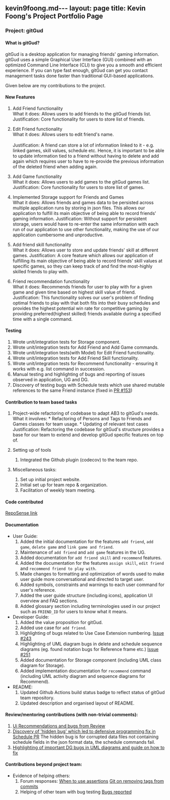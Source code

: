 kevin9foong.md---
layout: page
title: Kevin Foong's Project Portfolio Page
---

### Project: gitGud

#### What is gitGud?

gitGud is a desktop application for managing friends' gaming information. gitGud uses a simple Graphical User Interface
(GUI) combined with an optimized Command Line Interface (CLI) to give you a smooth and efficient experience. If you can
type fast enough, gitGud can get you contact management tasks done faster than traditional GUI-based applications.

Given below are my contributions to the project.

#### New Features
  1. Add Friend functionality <br>
     What it does: Allows users to add friends to the gitGud friends list. 
     <br>
     Justification: Core functionality for users to store list of friends.  
     
  2. Edit Friend functionality <br>
     What it does: Allows users to edit friend's name.  
     <br>
     Justification: A friend can store a lot of information linked to it - e.g. linked games, skill values, schedule etc. 
     Hence, it is important to be able to update information tied to a friend without having to delete and add again which 
     requires user to have to re-provide the previous information of the deleted friend when adding again.
     
  3. Add Game functionality <br>
     What it does: Allows users to add games to the gitGud games list.<br>
     Justification: Core functionality for users to store list of games. 
     
  4. Implemented Storage support for Friends and Games <br>
     What it does: Allows friends and games data to be persisted across multiple application runs by storing in json files. This 
     allows our application to fulfill its main objective of being able to record friends' gaming information.
     Justification: Without support for persistent storage, users would have to re-enter the same information with each run of 
     our application to use other functionality, making the use of our application cumbersome and unproductive.
     
  5. Add friend skill functionality<br>
     What it does: Allows user to store and update friends' skill at different games. 
     Justification: A core feature which allows our application of fulfilling its main objective of being able to record friends' 
     skill values at specific games, so they can keep track of and find the most-highly skilled friends to play with.
     
  6. Friend recommendation functionality <br>
     What it does: Recommends friends for user to play with for a given game and given time based on highest skill value of friend.<br>
     Justification: This functionality solves our user's problem of finding optimal friends to play with that both fits into their busy schedules and 
     provides the highest potential win rate for competitive gaming by providing preferred(highest skilled) friends available during a specified time 
     with a single command.

#### Testing 
  1. Wrote unit/integration tests for Storage component.
  2. Wrote unit/integration tests for Add Friend and Add Game commands.
  3. Wrote unit/integration tests(with Model) for Edit Friend functionality.
  4. Wrote unit/integration tests for Add Friend Skill functionality.
  5. Wrote unit/integration tests for Recommend functionality - ensuring it works with e.g. list command in succession.
  6. Manual testing and highlighting of bugs and reporting of issues observed in application, UG and DG.
  7. Discovery of testing bugs with Schedule tests which use shared mutable references to the same Friend instance 
     (fixed in [PR #153](https://github.com/AY2122S1-CS2103T-W13-4/tp/pull/153/files))  

#### Contribution to team based tasks
1. Project-wide refactoring of codebase to adapt AB3 to gitGud's needs. <br>
       What it involves:
        * Refactoring of Persons and Tags to Friends and Games classes for team usage.
        * Updating of relevant test cases
          <br>
          Justification: Refactoring the codebase for gitGud's structure provides a base for our team to extend
          and develop gitGud specific features on top of.

2. Setting up of tools 
   1. Integrated the Github plugin (codecov) to the team repo.

3. Miscellaneous tasks: 
   1. Set up initial project website.
   2. Initial set up for team repo & organization.
   3. Facilitation of weekly team meeting. 

#### Code contributed 
  [RepoSense link](https://nus-cs2103-ay2122s1.github.io/tp-dashboard/?search=kevin9foong&sort=groupTitle&sortWithin=title&since=2021-09-17&timeframe=commit&mergegroup=&groupSelect=groupByRepos&breakdown=false)

#### Documentation
  * User Guide:
    1. Added the initial documentation for the features `add friend`, `add game`, `delete game` and 
       `link game and friend`.
    2. Maintenance of `add friend` and `add game` features in the UG.  
    3. Added documentation for `add friend skill` and `recommend` features. 
    4. Added the documentation for the features `assign skill`, `edit friend` and `recommend friend to play with`.
    5. Made changes to formatting and optimization of words used to make user guide more conversational and directed to target user. 
    6. Added symbols, constraints and warnings to each user command for user's reference. 
    7. Added the user guide structure (including icons), application UI overview and FAQ sections. 
    8. Added glossary section including terminologies used in our project such as `FRIEND_ID` for users to know what it means. 
  * Developer Guide:
    1. Added the value proposition for gitGud.
    2. Added use case for `add friend`.
    3. Highlighting of bugs related to Use Case Extension numbering. [Issue #243](https://github.com/AY2122S1-CS2103T-W13-4/tp/issues/243)  
    4. Highlighting of UML diagram bugs in delete and schedule sequence diagrams (eg. found notation bugs for Reference frame etc.) [Issue #251](https://github.com/AY2122S1-CS2103T-W13-4/tp/issues/251)
    5. Added documentation for Storage component (including UML class diagram for Storage). 
    6. Added implementation documentation for `recommend` command (including UML activity diagram and sequence diagrams for Recommend). 
  * README:
    1. Updated Github Actions build status badge to reflect status of gitGud team repository.
    2. Updated description and organised layout of README.

#### Review/mentoring contributions (with non-trivial comments): 
1. [Ui Recommendations and bugs from Review](https://github.com/AY2122S1-CS2103T-W13-4/tp/pull/107)
2. [Discovery of 'hidden bug' which led to defensive programming fix in Schedule PR](https://github.com/AY2122S1-CS2103T-W13-4/tp/pull/113)
      The hidden bug is for corrupted data files not containing schedule fields in the json format data, the schedule commands fail.
3. [Highlighting of important DG bugs in UML diagrams and guide on how to fix](https://github.com/AY2122S1-CS2103T-W13-4/tp/pull/255)

#### Contributions beyond project team:
* Evidence of helping others: 
  1. Forum responses:
  [When to use assertions](https://github.com/nus-cs2103-AY2122S1/forum/issues/190#issuecomment-913379752)
  [Git on removing tags from commits](https://github.com/nus-cs2103-AY2122S1/forum/issues/24#issuecomment-899956054)
  2. Helping of other team with bug testing
  [Bugs reported](https://docs.google.com/document/d/1nXaZGo2nbEuU-jgpz8IDph73P4WFkGlo9_yW_paeNDE/edit)

